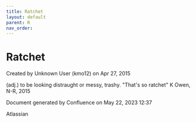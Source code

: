```yaml
---
title: Ratchet
layout: default
parent: R
nav_order:
---
```


# Ratchet

Created by  Unknown User (kmo12) on Apr 27, 2015

(adj.) to be looking distraught or messy, trashy. &quot;That's so ratchet&quot; K Owen, N-R, 2015

Document generated by Confluence on May 22, 2023 12:37

Atlassian

